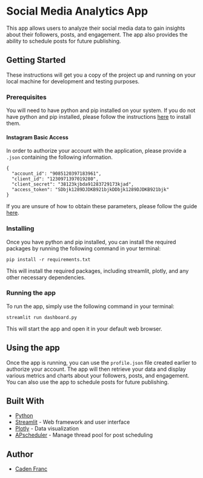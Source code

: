 # Social Media Analytics App

This app allows users to analyze their social media data to gain insights about their followers, posts, and engagement. The app also provides the ability to schedule posts for future publishing.

## Getting Started

These instructions will get you a copy of the project up and running on your local machine for development and testing purposes.

### Prerequisites

You will need to have python and pip installed on your system. If you do not have python and pip installed, please follow the instructions [here](https://www.python.org/downloads/) to install them.

#### Instagram Basic Access

In order to authorize your account with the application, please provide a `.json` containing the following information.

```
{
  "account_id": "9085120397183961",
  "client_id": "1230971397019280",
  "client_secret": "38123kjbda91283729173kjad",
  "access_token": "SDbjk1289DJDKB921bjkDDbjk1289DJDKB921bjk"
}
```

If you are unsure of how to obtain these parameters, please follow the guide [here](https://towardsdatascience.com/discover-insights-from-your-instagram-business-account-with-facebook-graph-api-and-python-81d20ee2e751).

### Installing

Once you have python and pip installed, you can install the required packages by running the following command in your terminal:

`pip install -r requirements.txt`

This will install the required packages, including streamlit, plotly, and any other necessary dependencies.

### Running the app

To run the app, simply use the following command in your terminal:

`streamlit run dashboard.py`

This will start the app and open it in your default web browser.

## Using the app

Once the app is running, you can use the `profile.json` file created earlier to authorize your account. The app will then retrieve your data and display various metrics and charts about your followers, posts, and engagement. You can also use the app to schedule posts for future publishing.

## Built With

- [Python](https://www.python.org/)
- [Streamlit](https://www.streamlit.io/) - Web framework and user interface
- [Plotly](https://plotly.com/) - Data visualization
- [APscheduler](https://apscheduler.readthedocs.io/en/stable/) - Manage thread pool for post scheduling

## Author

- [Caden Franc](https://github.com/cadenfranc)
